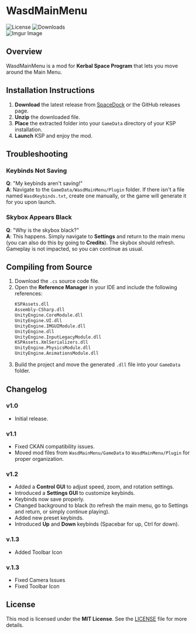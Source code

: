# WasdMainMenu  
![License](https://img.shields.io/badge/License-MIT-green.svg)  ![Downloads](https://img.shields.io/badge/dynamic/json?url=https%3A%2F%2Fraw.githubusercontent.com%2FKSP-CKAN%2FCKAN-meta%2Frefs%2Fheads%2Fmaster%2Fdownload_counts.json&query=WasdMainMenu&label=Downloads)  
![Imgur Image](https://imgur.com/vPivohr.png)  

## Overview  
WasdMainMenu is a mod for **Kerbal Space Program** that lets you move around the Main Menu.

## Installation Instructions  
1. **Download** the latest release from [SpaceDock](https://spacedock.info/mod/3846/WasdMainMenu) or the GitHub releases page.  
2. **Unzip** the downloaded file.  
3. **Place** the extracted folder into your `GameData` directory of your KSP installation.  
4. **Launch** KSP and enjoy the mod.

## Troubleshooting

### Keybinds Not Saving
**Q**: "My keybinds aren't saving!"  
**A**: Navigate to the `GameData/WasdMainMenu/Plugin` folder. If there isn't a file named `WasdKeybinds.txt`, create one manually, or the game will generate it for you upon launch.

### Skybox Appears Black
**Q**: "Why is the skybox black?"  
**A**: This happens. Simply navigate to **Settings** and return to the main menu (you can also do this by going to **Credits**). The skybox should refresh. Gameplay is not impacted, so you can continue as usual.

## Compiling from Source

1. Download the `.cs` source code file.  
2. Open the **Reference Manager** in your IDE and include the following references:
    ```bash
    KSPAssets.dll
    Assembly-CSharp.dll
    UnityEngine.CoreModule.dll
    UnityEngine.UI.dll
    UnityEngine.IMGUIModule.dll
    UnityEngine.dll
    UnityEngine.InputLegacyModule.dll
    KSPAssets.XmlSerializers.dll
    UnityEngine.PhysicsModule.dll
    UnityEngine.AnimationsModule.dll
    ```
3. Build the project and move the generated `.dll` file into your `GameData` folder.

## Changelog  

### **v1.0**  
- Initial release.

### **v1.1**  
- Fixed CKAN compatibility issues.  
- Moved mod files from `WasdMainMenu/GameData` to `WasdMainMenu/Plugin` for proper organization.

### **v1.2**  
- Added a **Control GUI** to adjust speed, zoom, and rotation settings.  
- Introduced a **Settings GUI** to customize keybinds.  
- Keybinds now save properly.  
- Changed background to black (to refresh the main menu, go to Settings and return, or simply continue playing).  
- Added new preset keybinds.  
- Introduced **Up** and **Down** keybinds (Spacebar for up, Ctrl for down).

### **v.1.3**
- Added Toolbar Icon

### **v.1.3**
- Fixed Camera Issues
- Fixed Toolbar Icon

## License  
This mod is licensed under the **MIT License**. See the [LICENSE](LICENSE) file for more details.
